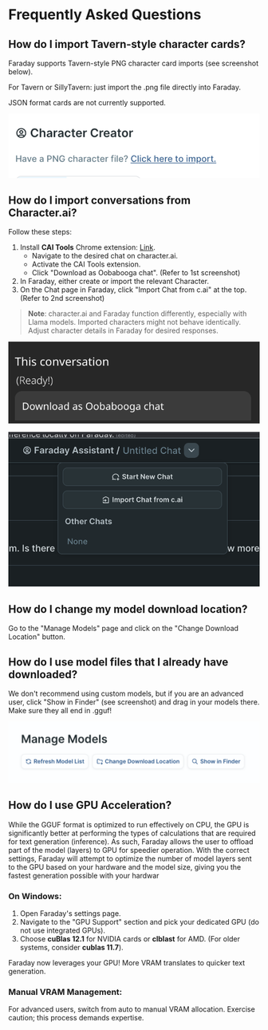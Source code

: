 # Frequently Asked Questions

## How do I import Tavern-style character cards?

Faraday supports Tavern-style PNG character card imports (see screenshot below).

For Tavern or SillyTavern: just import the .png file directly into Faraday.

JSON format cards are not currently supported.

![Imports](../images/character_imports.png)

## How do I import conversations from Character.ai?

Follow these steps:

1. Install **CAI Tools** Chrome extension: [Link](https://chrome.google.com/webstore/detail/cai-tools/nbhhncgkhacdaaccjbbadkpdiljedlje).
   - Navigate to the desired chat on character.ai.
   - Activate the CAI Tools extension.
   - Click "Download as Oobabooga chat". (Refer to 1st screenshot)
2. In Faraday, either create or import the relevant Character.
3. On the Chat page in Faraday, click "Import Chat from c.ai" at the top. (Refer to 2nd screenshot)

> **Note**: character.ai and Faraday function differently, especially with Llama models. Imported characters might not behave identically. Adjust character details in Faraday for desired responses.

![Oobabooga](../images/download_as_oobabooga.png)

![C.AI](../images/import_cai_chat.png)

## How do I change my model download location?

Go to the "Manage Models" page and click on the "Change Download Location" button.

## How do I use model files that I already have downloaded?

We don't recommend using custom models, but if you are an advanced user, click "Show in Finder" (see screenshot) and drag in your models there. Make sure they all end in .gguf!

![Manage Models](../images/manage_models.png)

## How do I use GPU Acceleration?

While the GGUF format is optimized to run effectively on CPU, the GPU is significantly better at performing the types of calculations that are required for text generation (inference). As such, Faraday allows the user to offload part of the model (layers) to GPU for speedier operation. With the correct settings, Faraday will attempt to optimize the number of model layers sent to the GPU based on your hardware and the model size, giving you the fastest generation possible with your hardwar

### On Windows:

1. Open Faraday's settings page.
2. Navigate to the "GPU Support" section and pick your dedicated GPU (do not use integrated GPUs).
3. Choose **cuBlas 12.1** for NVIDIA cards or **clblast** for AMD. (For older systems, consider **cublas 11.7**).

Faraday now leverages your GPU! More VRAM translates to quicker text generation.

### Manual VRAM Management:

For advanced users, switch from auto to manual VRAM allocation. Exercise caution; this process demands expertise.
